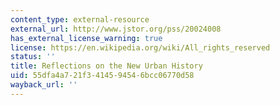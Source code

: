 ```yaml
---
content_type: external-resource
external_url: http://www.jstor.org/pss/20024008
has_external_license_warning: true
license: https://en.wikipedia.org/wiki/All_rights_reserved
status: ''
title: Reflections on the New Urban History
uid: 55dfa4a7-21f3-4145-9454-6bcc06770d58
wayback_url: ''
---
```


